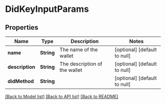 # DidKeyInputParams

## Properties

| Name            | Type       | Description                   | Notes                        |
| --------------- | ---------- | ----------------------------- | ---------------------------- |
| **name**        | **String** | The name of the wallet        | [optional] [default to null] |
| **description** | **String** | The description of the wallet | [optional] [default to null] |
| **didMethod**   | **String** |                               | [optional] [default to null] |

[[Back to Model list]](../README.md#documentation-for-models) [[Back to API list]](../README.md#documentation-for-api-endpoints) [[Back to README]](../README.md)
